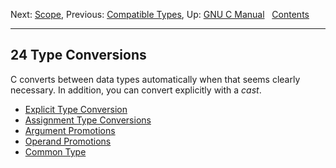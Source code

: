 Next: [Scope](Scope.md), Previous: [Compatible
Types](Compatible-Types.md), Up: [GNU C Manual](index.md)  
[Contents](index.md#SEC_Contents "Table of contents")  

------------------------------------------------------------------------


## 24 Type Conversions 


C converts between data types automatically when that seems clearly
necessary. In addition, you can convert explicitly with a *cast*.

-   [Explicit Type Conversion](Explicit-Type-Conversion.md)
-   [Assignment Type Conversions](Assignment-Type-Conversions.md)
-   [Argument Promotions](Argument-Promotions.md)
-   [Operand Promotions](Operand-Promotions.md)
-   [Common Type](Common-Type.md)
